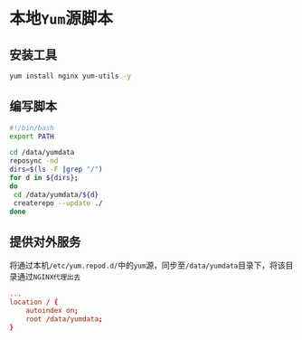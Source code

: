 # 本地`Yum`源脚本

## 安装工具

```bash
yum install nginx yum-utils -y
```

## 编写脚本
```bash
#!/bin/bash
export PATH

cd /data/yumdata
reposync -nd
dirs=$(ls -F |grep "/")
for d in ${dirs};
do
 cd /data/yumdata/${d}
 createrepo --update ./
done
```

## 提供对外服务

将通过本机`/etc/yum.repod.d/`中的`yum`源，同步至`/data/yumdata`目录下，将该目录通过`NGINX代理出去`

```conf
...
location / {
    autoindex on;
    root /data/yumdata;
}
```